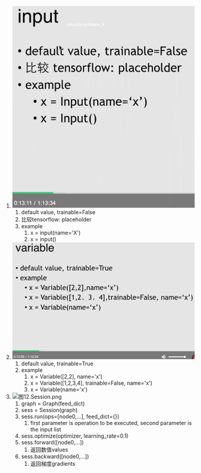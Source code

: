 
1. ![图11.input.png](cda/图11.input.png)
    1. default value, trainable=False
    2. 比较tensorflow: placeholder
    3. example
        1. x = input(name='X')
        2. x = input()
2. ![图12.variable.png](cda/图12.variable.png)
    1. default value, trainable=True
    2. example
        1. x = Variable([2,2], name='x')
        2. x = Variable([1,2,3,4], trainable=False, name='x')
        3. x = Variable(name='x')
2. ![图12.Session.png](cda/图12.Session.png)
    1. graph = Graph(feed_dict)
    2. sess = Session(graph)
    3. sess.run(ops=[node0,...], feed_dict={})
        1. first parameter is operation to be executed, second parameter is the input list
    4. sess.optimize(optimizer, learning_rate=0.1)
    5. sess.forward([node0,...])
        1. 返回数值values
    6. sess.backward([node0,...])
        1. 返回梯度gradients